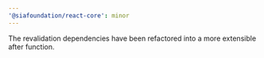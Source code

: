 ```yaml
---
'@siafoundation/react-core': minor
---
```


The revalidation dependencies have been refactored into a more extensible after function.
